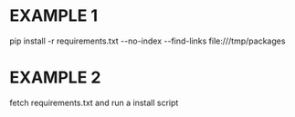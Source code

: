 # EXAMPLE 1

pip install -r requirements.txt --no-index --find-links file:///tmp/packages


# EXAMPLE 2

fetch requirements.txt and run a install script
